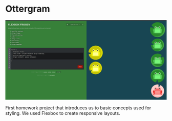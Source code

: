 # Ottergram

![Image of Yaktocat](https://raw.githubusercontent.com/antonio-lopez/ottergram/master/img/flex-box-froggy.jpg)

First homework project that introduces us to basic concepts used for styling. We used Flexbox to create responsive layouts. 
